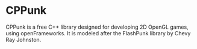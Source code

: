 CPPunk
======

CPPunk is a free C++ library designed for developing 2D OpenGL games, using openFrameworks. It is modeled after the FlashPunk library by Chevy Ray Johnston.
